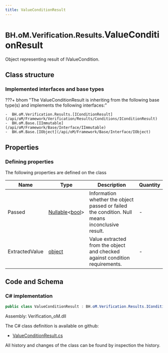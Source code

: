 ```yaml
---
title: ValueConditionResult
---
```


# <small>BH.oM.Verification.Results.</small>**ValueConditionResult**

Object representing result of IValueCondition.

## Class structure

### Implemented interfaces and base types

???+ bhom "The ValueConditionResult is inheriting from the following base type(s) and implements the following interfaces:"

    -  BH.oM.Verification.Results.[IConditionResult](/api/oM/Framework/Verification/Results/Conditions/IConditionResult)
    -  BH.oM.Base.[IImmutable](/api/oM/Framework/Base/Interface/IImmutable)
    -  BH.oM.Base.[IObject](/api/oM/Framework/Base/Interface/IObject)


## Properties



### Defining properties

The following properties are defined on the class

| Name             | Type             | Description      | Quantity         |
|------------------|------------------|------------------|------------------|
| Passed | [Nullable](https://learn.microsoft.com/en-us/dotnet/api/System.Nullable-1?view=netstandard-2.0)&lt;[bool](https://learn.microsoft.com/en-us/dotnet/api/System.Boolean?view=netstandard-2.0)&gt; | Information whether the object passed or failed the condition. Null means inconclusive result. | - |
| ExtractedValue | [object](https://learn.microsoft.com/en-us/dotnet/api/System.Object?view=netstandard-2.0) | Value extracted from the object and checked against condition requirements. | - |


## Code and Schema

### C# implementation

``` C# title="C#"
public class ValueConditionResult : BH.oM.Verification.Results.IConditionResult, BH.oM.Base.IImmutable, BH.oM.Base.IObject
```

Assembly: Verification_oM.dll

The C# class definition is available on github:

- [ValueConditionResult.cs](https://github.com/BHoM/BHoM/blob/develop/Verification_oM/Results\Conditions\ValueConditionResult.cs)

All history and changes of the class can be found by inspection the history.
